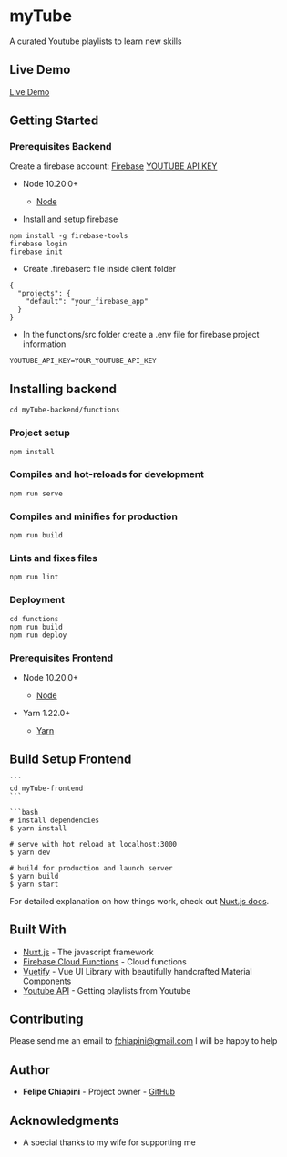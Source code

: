 # myTube

A curated Youtube playlists to learn new skills

## Live Demo

[Live Demo](https://evening-reaches-01206.herokuapp.com)

## Getting Started

### Prerequisites Backend

Create a firebase account:
[Firebase](https://firebase.google.com/)
[YOUTUBE API KEY](https://developers.google.com/youtube/v3/getting-started)

- Node 10.20.0+

  - [Node](https://nodejs.org/en/)

- Install and setup firebase

```
npm install -g firebase-tools
firebase login
firebase init
```

- Create .firebaserc file inside client folder

```
{
  "projects": {
    "default": "your_firebase_app"
  }
}
```

- In the functions/src folder create a .env file for firebase project information

```
YOUTUBE_API_KEY=YOUR_YOUTUBE_API_KEY
```

## Installing backend

```
cd myTube-backend/functions
```

### Project setup

```
npm install
```

### Compiles and hot-reloads for development

```
npm run serve
```

### Compiles and minifies for production

```
npm run build
```

### Lints and fixes files

```
npm run lint
```

### Deployment

```
cd functions
npm run build
npm run deploy
```

### Prerequisites Frontend

- Node 10.20.0+

  - [Node](https://nodejs.org/en/)

- Yarn 1.22.0+
  - [Yarn](https://classic.yarnpkg.com/)

## Build Setup Frontend

    ```
    cd myTube-frontend
    ```

    ```bash
    # install dependencies
    $ yarn install

    # serve with hot reload at localhost:3000
    $ yarn dev

    # build for production and launch server
    $ yarn build
    $ yarn start

For detailed explanation on how things work, check out [Nuxt.js docs](https://nuxtjs.org).

## Built With

- [Nuxt.js](https://nuxtjs.org/) - The javascript framework
- [Firebase Cloud Functions](https://firebase.google.com/docs/functions) - Cloud functions
- [Vuetify](https://vuetifyjs.com) - Vue UI Library with beautifully handcrafted Material Components
- [Youtube API](https://developers.google.com/youtube/v3/getting-started) - Getting playlists from Youtube

## Contributing

Please send me an email to fchiapini@gmail.com I will be happy to help

## Author

- **Felipe Chiapini** - Project owner - [GitHub](https://github.com/fchiapini)

## Acknowledgments

- A special thanks to my wife for supporting me

```

```
